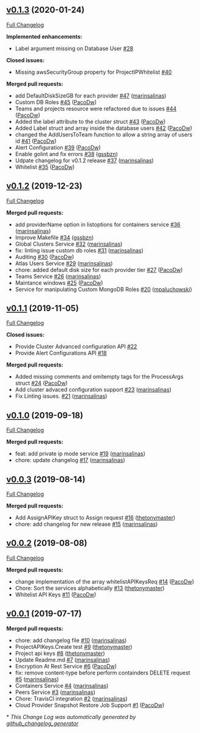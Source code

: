 ## [v0.1.3](https://github.com/mongodb/go-client-mongodb-atlas/tree/v0.1.3) (2020-01-24)
[Full Changelog](https://github.com/mongodb/go-client-mongodb-atlas/compare/v0.1.2...v0.1.3)

**Implemented enhancements:**

- Label argument missing on Database User [\#28](https://github.com/mongodb/go-client-mongodb-atlas/issues/28)

**Closed issues:**

- Missing awsSecurityGroup property for ProjectIPWhitelist [\#40](https://github.com/mongodb/go-client-mongodb-atlas/issues/40)

**Merged pull requests:**

- add DefaultDiskSizeGB for each provider [\#47](https://github.com/mongodb/go-client-mongodb-atlas/pull/47) ([marinsalinas](https://github.com/marinsalinas))
- Custom DB Roles [\#45](https://github.com/mongodb/go-client-mongodb-atlas/pull/45) ([PacoDw](https://github.com/PacoDw))
- Teams and projects resource were refactored due to issues [\#44](https://github.com/mongodb/go-client-mongodb-atlas/pull/44) ([PacoDw](https://github.com/PacoDw))
- Added the label attribute to the cluster struct [\#43](https://github.com/mongodb/go-client-mongodb-atlas/pull/43) ([PacoDw](https://github.com/PacoDw))
- Added Label struct and array inside the database users  [\#42](https://github.com/mongodb/go-client-mongodb-atlas/pull/42) ([PacoDw](https://github.com/PacoDw))
- changed the AddUsersToTeam function to allow a string array of users id [\#41](https://github.com/mongodb/go-client-mongodb-atlas/pull/41) ([PacoDw](https://github.com/PacoDw))
- Alert Configuration [\#39](https://github.com/mongodb/go-client-mongodb-atlas/pull/39) ([PacoDw](https://github.com/PacoDw))
- Enable golint and fix errors [\#38](https://github.com/mongodb/go-client-mongodb-atlas/pull/38) ([gssbzn](https://github.com/gssbzn))
- Udpate changelog for v0.1.2 release [\#37](https://github.com/mongodb/go-client-mongodb-atlas/pull/37) ([marinsalinas](https://github.com/marinsalinas))
- Whitelist [\#35](https://github.com/mongodb/go-client-mongodb-atlas/pull/35) ([PacoDw](https://github.com/PacoDw))

## [v0.1.2](https://github.com/mongodb/go-client-mongodb-atlas/tree/v0.1.2) (2019-12-23)
[Full Changelog](https://github.com/mongodb/go-client-mongodb-atlas/compare/v0.1.1...v0.1.2)

**Merged pull requests:**

- add providerName option in listoptions for containers service [\#36](https://github.com/mongodb/go-client-mongodb-atlas/pull/36) ([marinsalinas](https://github.com/marinsalinas))
- Improve Makefile [\#34](https://github.com/mongodb/go-client-mongodb-atlas/pull/34) ([gssbzn](https://github.com/gssbzn))
- Global Clusters Service [\#32](https://github.com/mongodb/go-client-mongodb-atlas/pull/32) ([marinsalinas](https://github.com/marinsalinas))
- fix: linting issue custom db roles [\#31](https://github.com/mongodb/go-client-mongodb-atlas/pull/31) ([marinsalinas](https://github.com/marinsalinas))
- Auditing [\#30](https://github.com/mongodb/go-client-mongodb-atlas/pull/30) ([PacoDw](https://github.com/PacoDw))
- Atlas Users Service [\#29](https://github.com/mongodb/go-client-mongodb-atlas/pull/29) ([marinsalinas](https://github.com/marinsalinas))
- chore: added default disk size for each provider tier [\#27](https://github.com/mongodb/go-client-mongodb-atlas/pull/27) ([PacoDw](https://github.com/PacoDw))
- Teams Service [\#26](https://github.com/mongodb/go-client-mongodb-atlas/pull/26) ([marinsalinas](https://github.com/marinsalinas))
- Maintance windows [\#25](https://github.com/mongodb/go-client-mongodb-atlas/pull/25) ([PacoDw](https://github.com/PacoDw))
- Service for manipulating Custom MongoDB Roles [\#20](https://github.com/mongodb/go-client-mongodb-atlas/pull/20) ([mpaluchowski](https://github.com/mpaluchowski))

## [v0.1.1](https://github.com/mongodb/go-client-mongodb-atlas/tree/v0.1.1) (2019-11-05)
[Full Changelog](https://github.com/mongodb/go-client-mongodb-atlas/compare/v0.1.0...v0.1.1)

**Closed issues:**

- Provide Cluster Advanced configuration API [\#22](https://github.com/mongodb/go-client-mongodb-atlas/issues/22)
- Provide Alert Configurations API [\#18](https://github.com/mongodb/go-client-mongodb-atlas/issues/18)

**Merged pull requests:**

- Added missing comments and omitempty tags for the ProcessArgs struct [\#24](https://github.com/mongodb/go-client-mongodb-atlas/pull/24) ([PacoDw](https://github.com/PacoDw))
- Add cluster advaced configuration support [\#23](https://github.com/mongodb/go-client-mongodb-atlas/pull/23) ([marinsalinas](https://github.com/marinsalinas))
- Fix Linting issues. [\#21](https://github.com/mongodb/go-client-mongodb-atlas/pull/21) ([marinsalinas](https://github.com/marinsalinas))

## [v0.1.0](https://github.com/mongodb/go-client-mongodb-atlas/tree/v0.1.0) (2019-09-18)
[Full Changelog](https://github.com/mongodb/go-client-mongodb-atlas/compare/v0.0.3...v0.1.0)

**Merged pull requests:**

- feat: add private ip mode service [\#19](https://github.com/mongodb/go-client-mongodb-atlas/pull/19) ([marinsalinas](https://github.com/marinsalinas))
- chore: update changelog [\#17](https://github.com/mongodb/go-client-mongodb-atlas/pull/17) ([marinsalinas](https://github.com/marinsalinas))

## [v0.0.3](https://github.com/mongodb/go-client-mongodb-atlas/tree/v0.0.3) (2019-08-14)
[Full Changelog](https://github.com/mongodb/go-client-mongodb-atlas/compare/v0.0.2...v0.0.3)

**Merged pull requests:**

- Add AssignAPIKey struct to Assign request [\#16](https://github.com/mongodb/go-client-mongodb-atlas/pull/16) ([thetonymaster](https://github.com/thetonymaster))
- chore: add changelog for new release [\#15](https://github.com/mongodb/go-client-mongodb-atlas/pull/15) ([marinsalinas](https://github.com/marinsalinas))

## [v0.0.2](https://github.com/mongodb/go-client-mongodb-atlas/tree/v0.0.2) (2019-08-08)
[Full Changelog](https://github.com/mongodb/go-client-mongodb-atlas/compare/v0.0.1...v0.0.2)

**Merged pull requests:**

- change implementation of the array whitelistAPIKeysReq [\#14](https://github.com/mongodb/go-client-mongodb-atlas/pull/14) ([PacoDw](https://github.com/PacoDw))
- Chore: Sort the services alphabetically [\#13](https://github.com/mongodb/go-client-mongodb-atlas/pull/13) ([thetonymaster](https://github.com/thetonymaster))
- Whitelist API Keys [\#11](https://github.com/mongodb/go-client-mongodb-atlas/pull/11) ([PacoDw](https://github.com/PacoDw))

## [v0.0.1](https://github.com/mongodb/go-client-mongodb-atlas/tree/v0.0.1) (2019-07-17)
**Merged pull requests:**

- chore: add changelog file [\#10](https://github.com/mongodb/go-client-mongodb-atlas/pull/10) ([marinsalinas](https://github.com/marinsalinas))
- ProjectAPIKeys.Create test [\#9](https://github.com/mongodb/go-client-mongodb-atlas/pull/9) ([thetonymaster](https://github.com/thetonymaster))
- Project api keys [\#8](https://github.com/mongodb/go-client-mongodb-atlas/pull/8) ([thetonymaster](https://github.com/thetonymaster))
- Update Readme.md [\#7](https://github.com/mongodb/go-client-mongodb-atlas/pull/7) ([marinsalinas](https://github.com/marinsalinas))
-  Encryption At Rest Service [\#6](https://github.com/mongodb/go-client-mongodb-atlas/pull/6) ([PacoDw](https://github.com/PacoDw))
- fix: remove content-type before perform containders DELETE request [\#5](https://github.com/mongodb/go-client-mongodb-atlas/pull/5) ([marinsalinas](https://github.com/marinsalinas))
- Containers Service [\#4](https://github.com/mongodb/go-client-mongodb-atlas/pull/4) ([marinsalinas](https://github.com/marinsalinas))
- Peers Service [\#3](https://github.com/mongodb/go-client-mongodb-atlas/pull/3) ([marinsalinas](https://github.com/marinsalinas))
- Chore: TravisCI integration [\#2](https://github.com/mongodb/go-client-mongodb-atlas/pull/2) ([marinsalinas](https://github.com/marinsalinas))
- Cloud Provider Snapshot Restore Job Support [\#1](https://github.com/mongodb/go-client-mongodb-atlas/pull/1) ([PacoDw](https://github.com/PacoDw))



\* *This Change Log was automatically generated by [github_changelog_generator](https://github.com/skywinder/Github-Changelog-Generator)*
